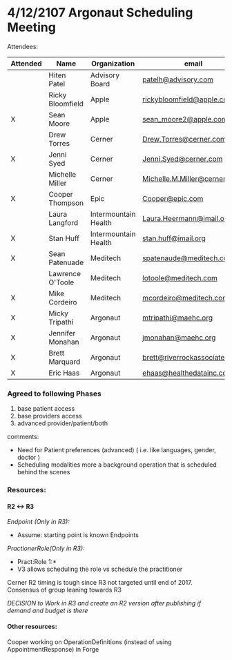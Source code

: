 # 4/12/2107 Argonaut Scheduling Meeting

Attendees:

|Attended|Name|Organization|email|
|---|---|---|---|
|   |Hiten Patel|Advisory Board|patelh@advisory.com|
|   |Ricky Bloomfield|Apple|rickybloomfield@apple.com|
|X |Sean Moore|Apple|sean_moore2@apple.com|
|  |Drew Torres|Cerner|Drew.Torres@cerner.com|
|X |Jenni Syed|Cerner|Jenni.Syed@cerner.com|
|  |Michelle Miller|Cerner|Michelle.M.Miller@cerner.com|
|X |Cooper Thompson|Epic|Cooper@epic.com|
|  |Laura Langford|Intermountain Health|Laura.Heermann@imail.org|
|X |Stan Huff|Intermountain Health|stan.huff@imail.org|
|X |Sean Patenuade|Meditech|spatenaude@meditech.com|
|  |Lawrence O'Toole |Meditech|lotoole@meditech.com|
|X |Mike Cordeiro|Meditech |mcordeiro@meditech.com|
|X |Micky Tripathi|Argonaut|mtripathi@maehc.org|
|X |Jennifer Monahan|Argonaut|jmonahan@maehc.org|
|X |Brett Marquard|Argonaut|brett@riverrockassociates.com|
|X |Eric Haas|Argonaut|ehaas@healthedatainc.com|



### Agreed to following Phases

1. base patient access
1. base providers access
1. advanced provider/patient/both

comments:

- Need for Patient preferences (advanced) ( i.e. like languages, gender, doctor )
- Scheduling modalities more a background operation that is scheduled behind the scenes

### Resources:

#### R2 <-> R3
*Endpoint (Only in R3):*

- Assume: starting point is known Endpoints

*PractionerRole(Only in R3):*
- Pract:Role 1:*
- V3 allows scheduling the role vs schedule the practitioner

Cerner R2 timing is tough since R3 not targeted until end of 2017.
Consensus of group leaning towards R3

*DECISION to Work in R3 and create an R2 version after publishing if demand and budget is there*

#### Other resources:

Cooper working on OperationDefinitions (instead of using AppointmentResponse) in Forge
